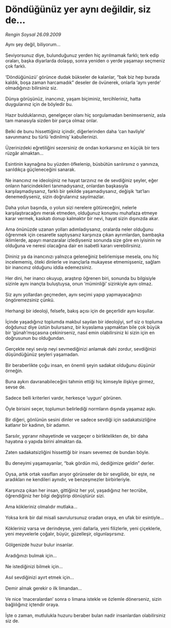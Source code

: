 # Döndüğünüz yer aynı değildir, siz de...

*Rengin Soysal 26.09.2009*

<div class="taraf_structure_2col_1zq">
<div class="margen_n">



 <p>Aynı şey değil, biliyorum... <br/><br/>Seviyorsunuz diye, bulunduğunuz yerden hiç ayrılmamak farklı; terk edip oraları, başka diyarlarda dolaşıp, sonra yeniden o yerde yaşamayı seçmeniz çok farklı. <br/><br/>‘Döndüğünüzü’ görünce dudak bükseler de kalanlar, “bak biz hep burada kaldık, boşa zaman harcamadık” deseler de övünerek, onlarla ‘aynı yerde’ olmadığınızı bilirsiniz siz. <br/><br/>Dünya görüşünüz, inancınız, yaşam biçiminiz, tercihleriniz, hatta duygularınız için de böyledir bu. <br/><br/>Hazır bulduklarınızı, genelgeçer olanı hiç sorgulamadan benimserseniz, asla tam manasıyla sizden bir parça olmaz onlar. <br/><br/>Belki de bunu hissettiğiniz içindir, diğerlerinden daha ‘can havliyle’ savunmanız bu türlü ‘edinilmiş’ kabullerinizi. <br/><br/>Üzerinizdeki eğretiliğini sezersiniz de ondan korkarsınız en küçük bir ters rüzgâr almaktan... <br/><br/>Esintinin kaynağına bu yüzden öfkelenip, büsbütün sarılırsınız o yanınıza, sarıldıkça güçleneceğini sanarak. <br/><br/>Ne inancınız ne ideolojiniz ne hayat tarzınız ne de sevdiğiniz şeyler, eğer onların haricindekileri tanımadıysanız, onlardan başkasıyla karşılaşmadıysanız, farklı bir şekilde yaşamadıysanız, değişik ‘tat’ları denemediyseniz, sizin doğrularınız sayılmazlar. <br/><br/>Daha yolun başında, o yolun sizi nerelere götüreceğini, nelerle karşılaştıracağını merak etmeden, olduğunuz konumu muhafaza etmeye karar vermek, kaskatı donup kalmaktır bir nevi, hayat sizin dışınızda akar. <br/><br/>Ama önünüzde uzanan yolları adımladıysanız, oralarda neler olduğunu öğrenmek için cesaretle saptıysanız karşınıza çıkan ayrımlardan, bambaşka iklimlerde, apayrı manzaralar izlediyseniz sonunda size göre en iyisinin ne olduğuna ve neresi olacağına dair en isabetli kararı verebilirsiniz. <br/><br/>Dininiz ya da inancınızı yalnızca geleneğiniz belirlemişse mesela, onu hiç incelememiş, öteki dinlerle ve inançlarla mukayese etmemişseniz, sağlam bir inancınız olduğunu iddia edemezsiniz. <br/><br/>Her dini, her inancı okuyup, araştırıp öğrenen biri, sonunda bu bilgisiyle sizinle aynı inançta buluştuysa, onun ‘müminliği’ sizinkiyle aynı olmaz. <br/><br/>Siz aynı yollardan geçmeden, aynı seçimi yapıp yapmayacağınızı öngöremezsiniz çünkü. <br/><br/>Herhangi bir ideoloji, felsefe, bakış açısı için de geçerlidir aynı koşullar. <br/><br/>İçinde yaşadığınız toplumda makbul sayılan bir ideolojiyi, sırf siz o topluma doğdunuz diye üstün bulursanız, bir kıyaslama yapmaktan bile çok büyük bir ‘günah’mışçasına çekinirseniz, nasıl emin olabilirsiniz ki sizin için en doğrusunun bu olduğundan. <br/><br/>Gerçekte neyi sevip neyi sevmediğinizi anlamak dahi zordur, sevdiğinizi düşündüğünüz şeyleri yaşamadan. <br/><br/>Bir beraberlikte çoğu insan, en önemli şeyin sadakat olduğunu düşünür örneğin. <br/><br/>Buna aykırı davranabileceğini tahmin ettiği hiç kimseyle ilişkiye girmez, sevse de. <br/><br/>Sadece belli kriterleri vardır, herkesçe ‘uygun’ görünen. <br/><br/>Öyle birisini seçer, toplumun belirlediği normların dışında yaşamaz aşkı. <br/><br/>Bir diğeri, gönlünün sesini dinler ve sadece sevdiği için sadakatsizliğine katlanır bir kadının, bir adamın. <br/><br/>Sarsılır, yıpranır nihayetinde ve vazgeçer o birliktelikten de, bir daha hayatına o yapıda birini almaktan da. <br/><br/>Zaten sadakatsizliğini hissettiği bir insanı sevemez de bundan böyle. <br/><br/>Bu deneyimi yaşamayanlar, “bak gördün mü, dediğimize geldin” derler. <br/><br/>Oysa, artık ortak vasıfları arıyor görünseler de bir sevgilide, bir eşte, ne aradıkları ne kendileri aynıdır, ve benzeşmezler birbirleriyle. <br/><br/>Karşınıza çıkan her insan, gittiğiniz her yol, yaşadığınız her tecrübe, öğrendiğiniz her bilgi değiştirip dönüştürür sizi. <br/><br/>Ama kökleriniz olmalıdır mutlaka... <br/><br/>Yoksa kırık bir dal misali savrulursunuz oradan oraya, en ufak bir esintiyle... <br/><br/>Kökleriniz varsa ve derindeyse, yeni dallarla, yeni filizlerle, yeni çiçeklerle, yeni meyvelerle çoğalır, büyür, güzelleşir, olgunlaşırsınız. <br/><br/>Gölgenizde huzur bulur insanlar. <br/><br/>Aradığınızı bulmak için... <br/><br/>Ne istediğinizi bilmek için... <br/><br/>Asıl sevdiğinizi ayırt etmek için... <br/><br/>Demir almak gerekir o ilk limandan... <br/><br/>Ve nice ‘maceralardan’ sonra o limana istekle ve özlemle dönerseniz, sizin bağlılığınız içtendir oraya. <br/><br/>İşte o zaman, mutlulukla huzuru beraber bulan nadir insanlardan olabilirsiniz siz de.</p>
<br/>
<br/>
<br/>



<br/>


<div id="taraf_not">
</div>

</div>


</div>
